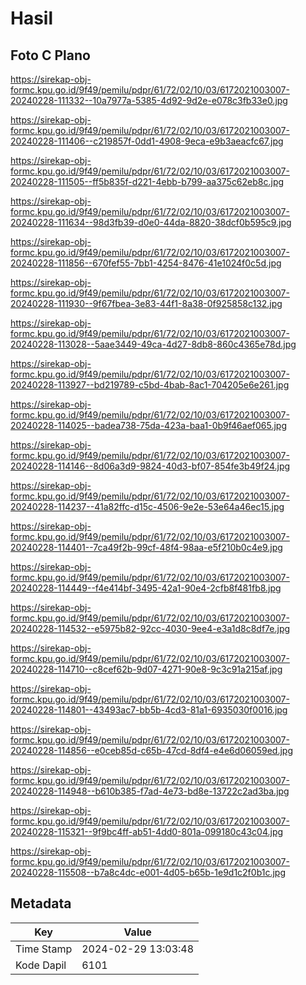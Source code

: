 # Hasil

## Foto C Plano

https://sirekap-obj-formc.kpu.go.id/9f49/pemilu/pdpr/61/72/02/10/03/6172021003007-20240228-111332--10a7977a-5385-4d92-9d2e-e078c3fb33e0.jpg

https://sirekap-obj-formc.kpu.go.id/9f49/pemilu/pdpr/61/72/02/10/03/6172021003007-20240228-111406--c219857f-0dd1-4908-9eca-e9b3aeacfc67.jpg

https://sirekap-obj-formc.kpu.go.id/9f49/pemilu/pdpr/61/72/02/10/03/6172021003007-20240228-111505--ff5b835f-d221-4ebb-b799-aa375c62eb8c.jpg

https://sirekap-obj-formc.kpu.go.id/9f49/pemilu/pdpr/61/72/02/10/03/6172021003007-20240228-111634--98d3fb39-d0e0-44da-8820-38dcf0b595c9.jpg

https://sirekap-obj-formc.kpu.go.id/9f49/pemilu/pdpr/61/72/02/10/03/6172021003007-20240228-111856--670fef55-7bb1-4254-8476-41e1024f0c5d.jpg

https://sirekap-obj-formc.kpu.go.id/9f49/pemilu/pdpr/61/72/02/10/03/6172021003007-20240228-111930--9f67fbea-3e83-44f1-8a38-0f925858c132.jpg

https://sirekap-obj-formc.kpu.go.id/9f49/pemilu/pdpr/61/72/02/10/03/6172021003007-20240228-113028--5aae3449-49ca-4d27-8db8-860c4365e78d.jpg

https://sirekap-obj-formc.kpu.go.id/9f49/pemilu/pdpr/61/72/02/10/03/6172021003007-20240228-113927--bd219789-c5bd-4bab-8ac1-704205e6e261.jpg

https://sirekap-obj-formc.kpu.go.id/9f49/pemilu/pdpr/61/72/02/10/03/6172021003007-20240228-114025--badea738-75da-423a-baa1-0b9f46aef065.jpg

https://sirekap-obj-formc.kpu.go.id/9f49/pemilu/pdpr/61/72/02/10/03/6172021003007-20240228-114146--8d06a3d9-9824-40d3-bf07-854fe3b49f24.jpg

https://sirekap-obj-formc.kpu.go.id/9f49/pemilu/pdpr/61/72/02/10/03/6172021003007-20240228-114237--41a82ffc-d15c-4506-9e2e-53e64a46ec15.jpg

https://sirekap-obj-formc.kpu.go.id/9f49/pemilu/pdpr/61/72/02/10/03/6172021003007-20240228-114401--7ca49f2b-99cf-48f4-98aa-e5f210b0c4e9.jpg

https://sirekap-obj-formc.kpu.go.id/9f49/pemilu/pdpr/61/72/02/10/03/6172021003007-20240228-114449--f4e414bf-3495-42a1-90e4-2cfb8f481fb8.jpg

https://sirekap-obj-formc.kpu.go.id/9f49/pemilu/pdpr/61/72/02/10/03/6172021003007-20240228-114532--e5975b82-92cc-4030-9ee4-e3a1d8c8df7e.jpg

https://sirekap-obj-formc.kpu.go.id/9f49/pemilu/pdpr/61/72/02/10/03/6172021003007-20240228-114710--c8cef62b-9d07-4271-90e8-9c3c91a215af.jpg

https://sirekap-obj-formc.kpu.go.id/9f49/pemilu/pdpr/61/72/02/10/03/6172021003007-20240228-114801--43493ac7-bb5b-4cd3-81a1-6935030f0016.jpg

https://sirekap-obj-formc.kpu.go.id/9f49/pemilu/pdpr/61/72/02/10/03/6172021003007-20240228-114856--e0ceb85d-c65b-47cd-8df4-e4e6d06059ed.jpg

https://sirekap-obj-formc.kpu.go.id/9f49/pemilu/pdpr/61/72/02/10/03/6172021003007-20240228-114948--b610b385-f7ad-4e73-bd8e-13722c2ad3ba.jpg

https://sirekap-obj-formc.kpu.go.id/9f49/pemilu/pdpr/61/72/02/10/03/6172021003007-20240228-115321--9f9bc4ff-ab51-4dd0-801a-099180c43c04.jpg

https://sirekap-obj-formc.kpu.go.id/9f49/pemilu/pdpr/61/72/02/10/03/6172021003007-20240228-115508--b7a8c4dc-e001-4d05-b65b-1e9d1c2f0b1c.jpg


## Metadata

| Key        | Value               |
| ---------- | ------------------- |
| Time Stamp | 2024-02-29 13:03:48 |
| Kode Dapil | 6101                |



